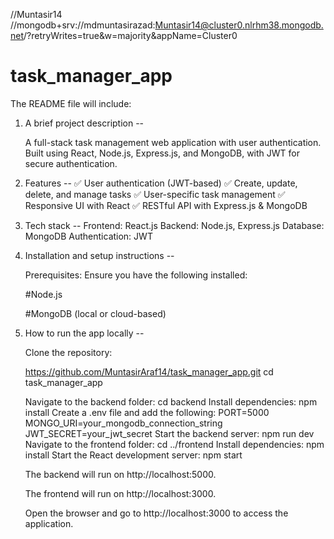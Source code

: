 //Muntasir14
//mongodb+srv://mdmuntasirazad:Muntasir14@cluster0.nlrhm38.mongodb.net/?retryWrites=true&w=majority&appName=Cluster0

# task_manager_app


The README file will include:

1. A brief project description --
    
    A full-stack task management web application with user authentication. Built using React, Node.js, Express.js, and MongoDB, with JWT for secure authentication.
2. Features -- 
    ✅ User authentication (JWT-based)
    ✅ Create, update, delete, and manage tasks
    ✅ User-specific task management
    ✅ Responsive UI with React
    ✅ RESTful API with Express.js & MongoDB
3. Tech stack --
    Frontend: React.js
    Backend: Node.js, Express.js
    Database: MongoDB
    Authentication: JWT

4. Installation and setup instructions -- 

    Prerequisites:
    Ensure you have the following installed:

    #Node.js

    #MongoDB (local or cloud-based)

5. How to run the app locally --
    
    Clone the repository:

    https://github.com/MuntasirAraf14/task_manager_app.git
    cd task_manager_app

    Navigate to the backend folder:
        cd backend
    Install dependencies:
        npm install
    Create a .env file and add the following:
        PORT=5000
        MONGO_URI=your_mongodb_connection_string
        JWT_SECRET=your_jwt_secret
    Start the backend server:
        npm run dev
    Navigate to the frontend folder:
        cd ../frontend
    Install dependencies:
        npm install
    Start the React development server:
        npm start

    The backend will run on http://localhost:5000.

    The frontend will run on http://localhost:3000.

    Open the browser and go to http://localhost:3000 to access the application.